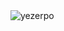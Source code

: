 <img src="https://github-readme-stats.vercel.app/api?username=yezerpo&show_icons=true&locale=cn" alt="yezerpo"/>
